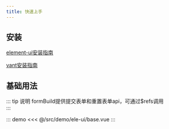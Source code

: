 ```yaml
---
title: 快速上手
---
```


## 安装

[element-ui安装指南](/demo/ele-ui/quickstart/)

[vant安装指南](/demo/vant/quickstart/)


## 基础用法
::: tip 说明
formBuild提供提交表单和重置表单api，可通过$refs调用  
:::

::: demo
<<< @/src/demo/ele-ui/base.vue
:::

